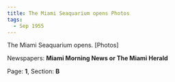 ```yaml
---  
title: The Miami Seaquarium opens Photos  
tags:  
  - Sep 1955  
---  
```

  
The Miami Seaquarium opens. [Photos]  
  
Newspapers: **Miami Morning News or The Miami Herald**  
  
Page: **1**, Section: **B** 
